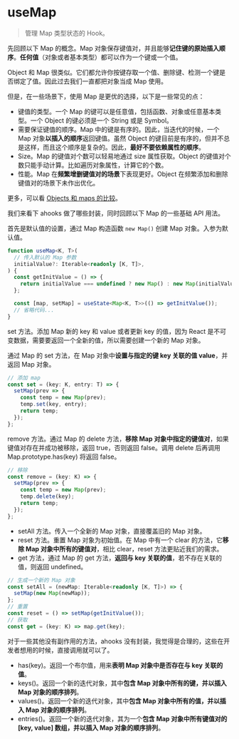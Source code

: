 # useMap

> 管理 Map 类型状态的 Hook。

先回顾以下 Map 的概念。Map 对象保存键值对，并且能够**记住键的原始插入顺序**。**任何值**（对象或者基本类型）都可以作为一个键或一个值。

Object 和 Map 很类似。它们都允许你按键存取一个值、删除键、检测一个键是否绑定了值。因此过去我们一直都把对象当成 Map 使用。

但是，在一些场景下，使用 Map 是更优的选择，以下是一些常见的点：

- 键值的类型。一个 Map 的键可以是任意值，包括函数、对象或任意基本类型。一个 Object 的键必须是一个 String 或是 Symbol。
- 需要保证键值的顺序。Map 中的键是有序的。因此，当迭代的时候，一个 Map 对象**以插入的顺序**返回键值。虽然 Object 的键目前是有序的，但并不总是这样，而且这个顺序是复杂的。因此，**最好不要依赖属性的顺序**。
- Size。Map 的键值对个数可以轻易地通过 size 属性获取。Object 的键值对个数只能手动计算。比如遍历对象属性，计算它的个数。
- 性能。Map 在**频繁增删键值对的场景**下表现更好。Object 在频繁添加和删除键值对的场景下未作出优化。

更多，可以看 [Objects 和 maps 的比较](https://developer.mozilla.org/zh-CN/docs/Web/JavaScript/Reference/Global_Objects/Map#objects_%E5%92%8C_maps_%E7%9A%84%E6%AF%94%E8%BE%83)。

我们来看下 ahooks 做了哪些封装，同时回顾以下 Map 的一些基础 API 用法。

首先是默认值的设置，通过 Map 构造函数 `new Map()` 创建 Map 对象。入参为默认值。

```ts
function useMap<K, T>(
  // 传入默认的 Map 参数
  initialValue?: Iterable<readonly [K, T]>,
) {
  const getInitValue = () => {
    return initialValue === undefined ? new Map() : new Map(initialValue);
  };

  const [map, setMap] = useState<Map<K, T>>(() => getInitValue());
  // 省略代码...
}
```

set 方法。添加 Map 新的 key 和 value 或者更新 key 的值，因为 React 是不可变数据，需要要返回一个全新的值，所以需要创建一个新的 Map 对象。

通过 Map 的 set 方法，在 Map 对象中**设置与指定的键 key 关联的值 value**，并返回 Map 对象。

```ts
// 添加 map
const set = (key: K, entry: T) => {
  setMap(prev => {
    const temp = new Map(prev);
    temp.set(key, entry);
    return temp;
  });
};
```

remove 方法。通过 Map 的 delete 方法，**移除 Map 对象中指定的键值对**，如果键值对存在并成功被移除，返回 true，否则返回 false。调用 delete 后再调用 Map.prototype.has(key) 将返回 false。

```ts
// 移除
const remove = (key: K) => {
  setMap(prev => {
    const temp = new Map(prev);
    temp.delete(key);
    return temp;
  });
};
```

- setAll 方法。传入一个全新的 Map 对象，直接覆盖旧的 Map 对象。
- reset 方法。重置 Map 对象为初始值。在 Map 中有一个 clear 的方法，它**移除 Map 对象中所有的键值对**，相比 clear，reset 方法更贴近我们的需求。
- get 方法，通过 Map 的 get 方法，**返回与 key 关联的值**，若不存在关联的值，则返回 undefined。

```ts
// 生成一个新的 Map 对象
const setAll = (newMap: Iterable<readonly [K, T]>) => {
  setMap(new Map(newMap));
};
// 重置
const reset = () => setMap(getInitValue());
// 获取
const get = (key: K) => map.get(key);
```

对于一些其他没有副作用的方法，ahooks 没有封装，我觉得是合理的，这些在开发者想用的时候，直接调用就可以了。

- has(key)。返回一个布尔值，用来**表明 Map 对象中是否存在与 key 关联的值**。
- keys()。返回一个新的迭代对象，其中**包含 Map 对象中所有的键，并以插入 Map 对象的顺序排列**。
- values()。返回一个新的迭代对象，其中**包含 Map 对象中所有的值，并以插入 Map 对象的顺序排列**。
- entries()。返回一个新的迭代对象，其为一个**包含 Map 对象中所有键值对的 [key, value] 数组，并以插入 Map 对象的顺序排列**。
